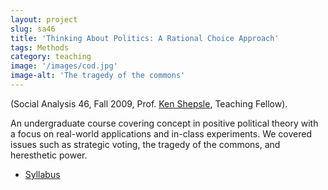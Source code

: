 ```yaml
---
layout: project
slug: sa46
title: 'Thinking About Politics: A Rational Choice Approach'
tags: Methods
category: teaching
image: '/images/cod.jpg'
image-alt: 'The tragedy of the commons'
---
```


(Social Analysis 46, Fall 2009, Prof. [Ken Shepsle][ks], Teaching Fellow). 

An undergraduate course covering concept in positive political theory
with a focus on real-world applications and in-class experiments. We
covered issues such as strategic voting, the tragedy of the commons,
and heresthetic power.
  
* [Syllabus][]

[ks]: http://scholar.harvard.edu/kshepsle/home
[Syllabus]: http://www.mattblackwell.org/files/teaching/sa46-syllabus.pdf
